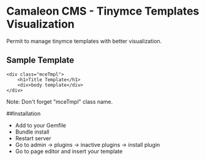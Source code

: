 # Camaleon CMS - Tinymce Templates Visualization
Permit to manage tinymce templates with better visualization.
## Sample Template
```
<div class="mceTmpl">
    <h1>Title Template</h1>
    <div>body template</div>
</div>
```
Note: Don't forget "mceTmpl" class name.

##Installation
* Add to your Gemfile
* Bundle install
* Restart server
* Go to admin -> plugins -> inactive plugins -> install plugin
* Go to page editor and insert your template
